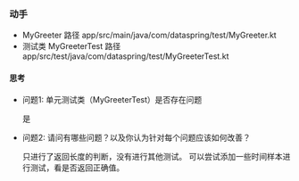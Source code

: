 ###  动手

 *  MyGreeter 路径   app/src/main/java/com/dataspring/test/MyGreeter.kt
 *  测试类  MyGreeterTest 路径    app/src/test/java/com/dataspring/test/MyGreeterTest.kt

#### 思考
* 问题1: 单元测试类（MyGreeterTest）是否存在问题
  
   是
* 问题2: 请问有哪些问题？以及你认为针对每个问题应该如何改善？
  
   只进行了返回长度的判断，没有进行其他测试。
   可以尝试添加一些时间样本进行测试，看是否返回正确值。
